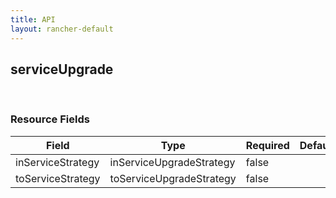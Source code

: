 ```yaml
---
title: API
layout: rancher-default
---
```


## serviceUpgrade




​​
### Resource Fields

Field | Type | Required | Default | Description
---|---|---|---|---
inServiceStrategy | inServiceUpgradeStrategy | false | <no value> | 
toServiceStrategy | toServiceUpgradeStrategy | false | <no value> | 

